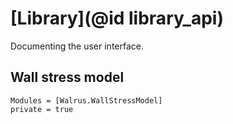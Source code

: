 # [Library](@id library_api)

Documenting the user interface.

## Wall stress model
```@autodocs
Modules = [Walrus.WallStressModel]
private = true
```